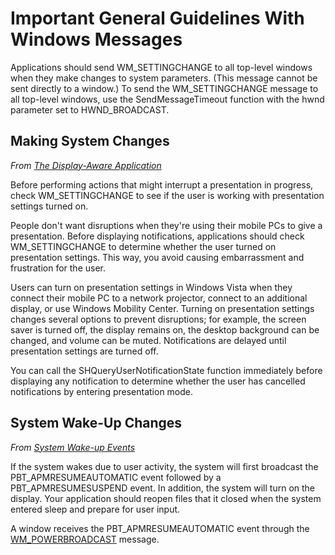 # Important General Guidelines With Windows Messages

Applications should send WM_SETTINGCHANGE to all top-level windows when they make changes to system parameters. (This message cannot be sent directly to a window.) To send the WM_SETTINGCHANGE message to all top-level windows, use the SendMessageTimeout function with the hwnd parameter set to HWND_BROADCAST.


## Making System Changes

*From [The Display-Aware Application](https://docs.microsoft.com/en-us/previous-versions/windows/desktop/ms695534(v=vs.85))*

Before performing actions that might interrupt a presentation in progress, check WM_SETTINGCHANGE to see if the user is working with presentation settings turned on.

People don't want disruptions when they're using their mobile PCs to give a presentation. Before displaying notifications, applications should check WM_SETTINGCHANGE to determine whether the user turned on presentation settings. This way, you avoid causing embarrassment and frustration for the user.

Users can turn on presentation settings in Windows Vista when they connect their mobile PC to a network projector, connect to an additional display, or use Windows Mobility Center. Turning on presentation settings changes several options to prevent disruptions; for example, the screen saver is turned off, the display remains on, the desktop background can be changed, and volume can be muted. Notifications are delayed until presentation settings are turned off.

You can call the SHQueryUserNotificationState function immediately before displaying any notification to determine whether the user has cancelled notifications by entering presentation mode.


## System Wake-Up Changes

*From [System Wake-up Events](https://docs.microsoft.com/en-us/windows/win32/power/system-wake-up-events)*

If the system wakes due to user activity, the system will first broadcast the PBT_APMRESUMEAUTOMATIC event followed by a PBT_APMRESUMESUSPEND event. In addition, the system will turn on the display. Your application should reopen files that it closed when the system entered sleep and prepare for user input.

A window receives the PBT_APMRESUMEAUTOMATIC event through the [WM_POWERBROADCAST](https://docs.microsoft.com/en-us/windows/win32/power/wm-powerbroadcast) message.
